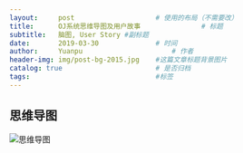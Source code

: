 ```yaml
---
layout:     post                    # 使用的布局（不需要改）
title:      OJ系统思维导图及用户故事               # 标题 
subtitle:   脑图, User Story #副标题
date:       2019-03-30              # 时间
author:     Yuanpu                      # 作者
header-img: img/post-bg-2015.jpg    #这篇文章标题背景图片
catalog: true                       # 是否归档
tags:                               #标签
---
```


## 思维导图
![思维导图](http://m.qpic.cn/psb?/V10i5mlt15feNY/LVm6y65WjMJlJTr8K.TrIIDTCYp4av*1u*qFwbFkv7s!/b/dBkBAAAAAAAA&bo=YAf2AwAAAAARB6I!&rf=viewer_4)
